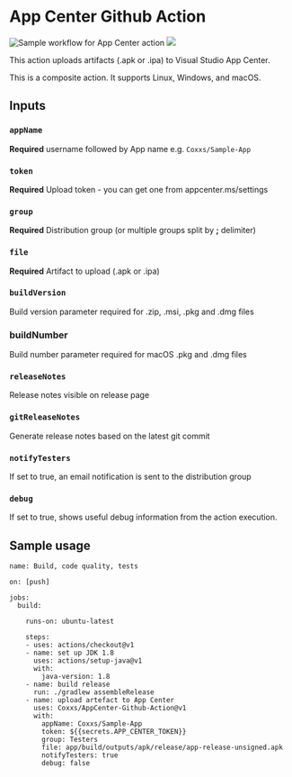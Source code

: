 # App Center Github Action

![Sample workflow for App Center action](https://github.com/Coxxs/AppCenter-Github-Action/workflows/Sample%20workflow%20for%20App%20Center%20action/badge.svg?branch=master)
<a href="https://github.com/Coxxs/AppCenter-Github-Action/releases">![](https://img.shields.io/github/v/release/Coxxs/AppCenter-Github-Action)</a>

This action uploads artifacts (.apk or .ipa) to Visual Studio App Center.

This is a composite action. It supports Linux, Windows, and macOS.

## Inputs

### `appName`

**Required** username followed by App name e.g. `Coxxs/Sample-App`

### `token`

**Required** Upload token - you can get one from appcenter.ms/settings

### `group`

**Required** Distribution group (or multiple groups split by **;** delimiter)

### `file`

**Required** Artifact to upload (.apk or .ipa)

### `buildVersion`
Build version parameter required for .zip, .msi, .pkg and .dmg files

### buildNumber
Build number parameter required for macOS .pkg and .dmg files

### `releaseNotes`

Release notes visible on release page

### `gitReleaseNotes`

Generate release notes based on the latest git commit

### `notifyTesters`

If set to true, an email notification is sent to the distribution group

### `debug`

If set to true, shows useful debug information from the action execution.

## Sample usage

```
name: Build, code quality, tests

on: [push]

jobs:
  build:

    runs-on: ubuntu-latest

    steps:
    - uses: actions/checkout@v1
    - name: set up JDK 1.8
      uses: actions/setup-java@v1
      with:
        java-version: 1.8
    - name: build release
      run: ./gradlew assembleRelease
    - name: upload artefact to App Center
      uses: Coxxs/AppCenter-Github-Action@v1
      with:
        appName: Coxxs/Sample-App
        token: ${{secrets.APP_CENTER_TOKEN}}
        group: Testers
        file: app/build/outputs/apk/release/app-release-unsigned.apk
        notifyTesters: true
        debug: false
```
